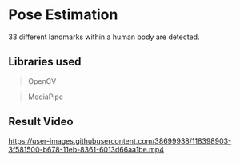 # Pose Estimation

33 different landmarks within a human body are detected.


## Libraries used

> OpenCV

> MediaPipe


## Result Video

https://user-images.githubusercontent.com/38699938/118398903-3f581500-b678-11eb-8361-6013d66aa1be.mp4


